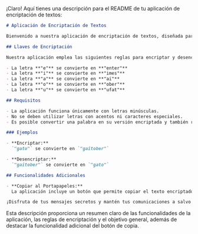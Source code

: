 ¡Claro! Aquí tienes una descripción para el README de tu aplicación de encriptación de textos:

```markdown
# Aplicación de Encriptación de Textos

Bienvenido a nuestra aplicación de encriptación de textos, diseñada para permitir el intercambio de mensajes secretos. Utilizando un método de encriptación simple, podrás convertir tus mensajes en un formato secreto que solo aquellos que conozcan las "llaves" de encriptación podrán descifrar.

## Llaves de Encriptación

Nuestra aplicación emplea las siguientes reglas para encriptar y desencriptar los textos:

- La letra **"e"** se convierte en **"enter"**
- La letra **"i"** se convierte en **"imes"**
- La letra **"a"** se convierte en **"ai"**
- La letra **"o"** se convierte en **"ober"**
- La letra **"u"** se convierte en **"ufat"**

## Requisitos

- La aplicación funciona únicamente con letras minúsculas.
- No se deben utilizar letras con acentos ni caracteres especiales.
- Es posible convertir una palabra en su versión encriptada y también revertir una palabra encriptada a su versión original.

### Ejemplos

- **Encriptar:**  
  `"gato"` se convierte en `"gaitober"`

- **Desencriptar:**  
  `"gaitober"` se convierte en `"gato"`

## Funcionalidades Adicionales

- **Copiar al Portapapeles:**  
  La aplicación incluye un botón que permite copiar el texto encriptado o desencriptado al portapapeles, replicando la funcionalidad de `ctrl+C` o la opción "copiar" del menú.

¡Disfruta de tus mensajes secretos y mantén tus comunicaciones a salvo con nuestra herramienta de encriptación!
```

Esta descripción proporciona un resumen claro de las funcionalidades de la aplicación, las reglas de encriptación y el objetivo general, además de destacar la funcionalidad adicional del botón de copia.